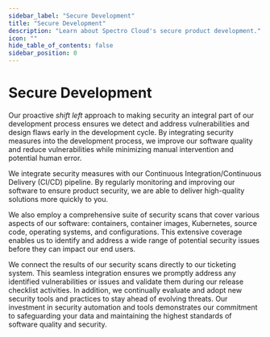 ```yaml
---
sidebar_label: "Secure Development"
title: "Secure Development"
description: "Learn about Spectro Cloud's secure product development."
icon: ""
hide_table_of_contents: false
sidebar_position: 0
---
```






# Secure Development

Our proactive *shift left*  approach to making security an integral part of our development process ensures we detect and address vulnerabilities and design flaws early in the development cycle. By integrating security measures into the development process, we improve our software quality and reduce vulnerabilities while minimizing manual intervention and potential human error. 

We integrate security measures with our Continuous Integration/Continuous Delivery (CI/CD) pipeline. By regularly monitoring and improving our software to ensure product security, we are able to deliver high-quality solutions more quickly to you.

We also employ a comprehensive suite of security scans that cover various aspects of our software: containers, container images, Kubernetes, source code, operating systems, and configurations. This extensive coverage enables us to identify and address a wide range of potential security issues before they can impact our end users. 

We connect the results of our security scans directly to our ticketing system. This seamless integration ensures we promptly address any identified vulnerabilities or issues and validate them during our release checklist activities.
In addition, we continually evaluate and adopt new security tools and practices to stay ahead of evolving threats. Our investment in security automation and tools demonstrates our commitment to safeguarding your data and maintaining the highest standards of software quality and security.

<br />

<br />

<br />
